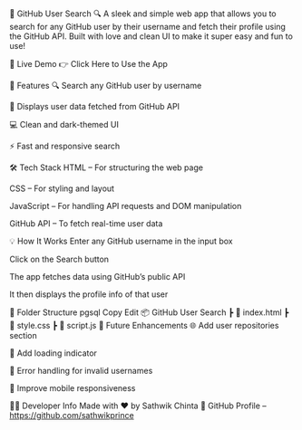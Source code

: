 🚀 GitHub User Search 🔍
A sleek and simple web app that allows you to search for any GitHub user by their username and fetch their profile using the GitHub API. Built with love and clean UI to make it super easy and fun to use!

🔗 Live Demo
👉 Click Here to Use the App

🎯 Features
🔍 Search any GitHub user by username

📄 Displays user data fetched from GitHub API

💻 Clean and dark-themed UI

⚡ Fast and responsive search

🛠️ Tech Stack
HTML – For structuring the web page

CSS – For styling and layout

JavaScript – For handling API requests and DOM manipulation

GitHub API – To fetch real-time user data

💡 How It Works
Enter any GitHub username in the input box

Click on the Search button

The app fetches data using GitHub’s public API

It then displays the profile info of that user

📁 Folder Structure
pgsql
Copy
Edit
📦 GitHub User Search
 ┣ 📄 index.html
 ┣ 📄 style.css
 ┣ 📄 script.js
📌 Future Enhancements
🌐 Add user repositories section

🔄 Add loading indicator

🧠 Error handling for invalid usernames

📱 Improve mobile responsiveness

🧑‍💻 Developer Info
Made with ❤️ by Sathwik Chinta
🔗 GitHub Profile – https://github.com/sathwikprince
